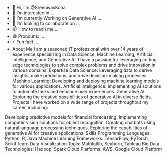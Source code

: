 - 👋 Hi, I’m @SreenivasKona
- 👀 I’m interested in ...
- 🌱 I’m currently Working on Generative AI ...
- 💞️ I’m looking to collaborate on ...
- 📫 How to reach me ...
- 😄 Pronouns: ...
- ⚡ Fun fact: ...
- About Me
I am a seasoned IT professional with over 14 years of experience specializing in Data Science, Machine Learning, Artificial Intelligence, and Generative AI.
I have a passion for leveraging cutting-edge technologies to solve complex problems and drive innovation in various domains.
Expertise
Data Science: Leveraging data to derive insights, make predictions, and drive decision-making processes.
Machine Learning: Developing and deploying machine learning models for various applications.
Artificial Intelligence: Implementing AI solutions to automate tasks and enhance user experiences.
Generative AI: Exploring the creative possibilities of generative AI in diverse fields.
Projects
I have worked on a wide range of projects throughout my career, including:

Developing predictive models for financial forecasting.
Implementing computer vision solutions for object recognition.
Creating chatbots using natural language processing techniques.
Exploring the capabilities of generative AI for creative applications.
Skills
Programming Languages: Python, R, Java
Machine Learning Frameworks: TensorFlow, PyTorch, Scikit-learn
Data Visualization Tools: Matplotlib, Seaborn, Tableau
Big Data Technologies: Hadoop, Spark
Cloud Platforms: AWS, Google Cloud Platform

<!---
SreenivasKona/SreenivasKona is a ✨ special ✨ repository because its `README.md` (this file) appears on your GitHub profile.
You can click the Preview link to take a look at your changes.
--->
